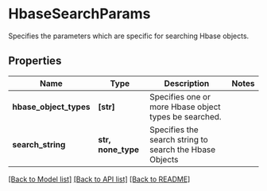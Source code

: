 # HbaseSearchParams

Specifies the parameters which are specific for searching Hbase objects.

## Properties
Name | Type | Description | Notes
------------ | ------------- | ------------- | -------------
**hbase_object_types** | **[str]** | Specifies one or more Hbase object types be searched. | 
**search_string** | **str, none_type** | Specifies the search string to search the Hbase Objects | 

[[Back to Model list]](../README.md#documentation-for-models) [[Back to API list]](../README.md#documentation-for-api-endpoints) [[Back to README]](../README.md)


